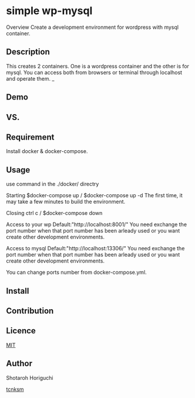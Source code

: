 simple wp-mysql
====

Overview
Create a development environment for wordpress with mysql container.

## Description
This creates 2 containers. One is a wordpress container and the other is for mysql. You can access both from browsers or terminal through localhost and operate them.
_
## Demo

## VS.

## Requirement
Install docker & docker-compose.

## Usage
use command in the ./docker/ directry

Starting
$docker-compose up / $docker-compose up -d
 The first time, it may take a few minutes to build the environment.

Closing
ctrl c / $docker-compose down

Access to your wp
Default:"http://localhost:8001/"
You need exchange the port number when that port number has been arleady used or you want create other development environments.

Access to mysql
Default:"http://localhost:13306/"
You need exchange the port number when that port number has been arleady used or you want create other development environments.

You can change ports number from docker-compose.yml.

## Install

## Contribution

## Licence

[MIT](https://github.com/tcnksm/tool/blob/master/LICENCE)

## Author
Shotaroh Horiguchi

[tcnksm](https://github.com/tcnksm)
